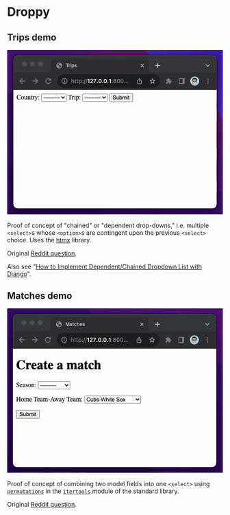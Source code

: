 # Droppy

## Trips demo

![Demo of trips](demos/trips.gif)

Proof of concept of "chained" or "dependent drop-downs," i.e. multiple `<select>`s whose `<option>`s are contingent upon the previous `<select>` choice. Uses the [htmx](https://htmx.org/) library.

Original [Reddit question](https://www.reddit.com/r/django/comments/15hm8rk/dependent_dropdown_with_django_forms_what_to_use/).

Also see "[How to Implement Dependent/Chained Dropdown List with Django](https://simpleisbetterthancomplex.com/tutorial/2018/01/29/how-to-implement-dependent-or-chained-dropdown-list-with-django.html)".

## Matches demo

![Demo of matches](demos/matches.gif)

Proof of concept of combining two model fields into one `<select>` using [`permutations`](https://docs.python.org/3/library/itertools.html#itertools.permutations) in the [`itertools`](https://docs.python.org/3/library/itertools.html) module of the standard library.

Original [Reddit question](https://www.reddit.com/r/django/comments/15nz0ir/in_django_how_to_use_a_models_function_as_if_it/).
